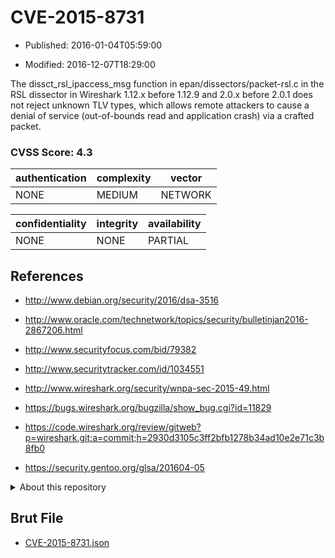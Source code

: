 # CVE-2015-8731

- Published: 2016-01-04T05:59:00

- Modified: 2016-12-07T18:29:00

The dissct_rsl_ipaccess_msg function in epan/dissectors/packet-rsl.c in the RSL dissector in Wireshark 1.12.x before 1.12.9 and 2.0.x before 2.0.1 does not reject unknown TLV types, which allows remote attackers to cause a denial of service (out-of-bounds read and application crash) via a crafted packet.

### CVSS Score: **4.3**

| authentication | complexity | vector |
| --- | --- | --- |
| NONE | MEDIUM | NETWORK |

| confidentiality | integrity | availability |
| --- | --- | --- |
| NONE | NONE | PARTIAL |

## References

* http://www.debian.org/security/2016/dsa-3516

* http://www.oracle.com/technetwork/topics/security/bulletinjan2016-2867206.html

* http://www.securityfocus.com/bid/79382

* http://www.securitytracker.com/id/1034551

* http://www.wireshark.org/security/wnpa-sec-2015-49.html

* https://bugs.wireshark.org/bugzilla/show_bug.cgi?id=11829

* https://code.wireshark.org/review/gitweb?p=wireshark.git;a=commit;h=2930d3105c3ff2bfb1278b34ad10e2e71c3b8fb0

* https://security.gentoo.org/glsa/201604-05

<details>
<summary>About this repository</summary> 

  This repository is part of the project [Live Hack CVE](https://github.com/Live-Hack-CVE). Main website can be found [www.live-hack.org](https://www.live-hack.org) 
  
  Made by [Sn0wAlice](https://github.com/Sn0wAlice) for the people that care about security and need to have a feed of the latest CVEs. Hope you enjoy it, don't forget to star the repo and follow me on [Twitter](https://twitter.com/Sn0wAlice) and [Github](https://github.com/Sn0wAlice). And that is my [personnal website](https://www.alice-snow.me/)

  - [Home Page](https://github.com/Live-Hack-CVE)
  - [Framework](https://github.com/Live-Hack-CVE/cve-framework)
  - [CVE database](https://github.com/Live-Hack-CVE/full_database)
  - [Changelog](https://github.com/Live-Hack-CVE/Changelog)
</details>

## Brut File

* [CVE-2015-8731.json](https://raw.githubusercontent.com/Live-Hack-CVE/full_database/main/cves/2015/CVE-2015-8731.json)

